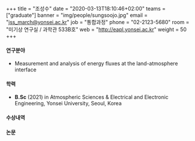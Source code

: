 ﻿+++
title = "조성수"
date = "2020-03-13T18:10:46+02:00"
teams = ["graduate"]
banner = "img/people/sungsoojo.jpg"
email = "jss_march@yonsei.ac.kr"
job = "통합과정"
phone = "02-2123-5680"
room = "미기상 연구실 / 과학관 533B호"
web = "http://eapl.yonsei.ac.kr"
weight = 50
+++

#### 연구분야
 + Measurement and analysis of energy fluxes at the land-atmosphere interface

#### 학력
 + **B.Sc** (2021) in Atmospheric Sciences & Electrical and Electronic Engineering, Yonsei University, Seoul, Korea

#### 수상내역

#### 논문
